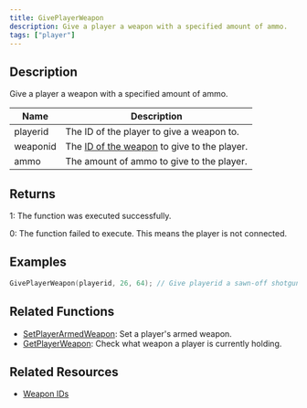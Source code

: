 ```yaml
---
title: GivePlayerWeapon
description: Give a player a weapon with a specified amount of ammo.
tags: ["player"]
---
```


## Description

Give a player a weapon with a specified amount of ammo.

| Name     | Description                                                            |
| -------- | ---------------------------------------------------------------------- |
| playerid | The ID of the player to give a weapon to.                              |
| weaponid | The [ID of the weapon](../resources/weaponids) to give to the player.  |
| ammo     | The amount of ammo to give to the player.                              |

## Returns

1: The function was executed successfully.

0: The function failed to execute. This means the player is not connected.

## Examples

```c
GivePlayerWeapon(playerid, 26, 64); // Give playerid a sawn-off shotgun with 64 ammo
```

## Related Functions

- [SetPlayerArmedWeapon](SetPlayerArmedWeapon): Set a player's armed weapon.
- [GetPlayerWeapon](GetPlayerWeapon): Check what weapon a player is currently holding.

## Related Resources

- [Weapon IDs](../resources/weaponids)
